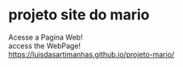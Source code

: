 # projeto site do mario
Acesse a Pagina Web!
<br>
access the WebPage!
<br>
https://luisdasartimanhas.github.io/projeto-mario/ 
